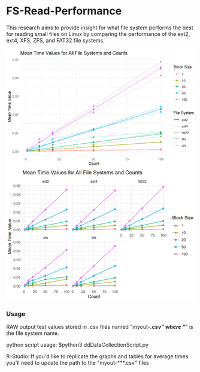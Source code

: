 # FS-Read-Performance
This research aims to provide insight for what file system performs the best for reading small files on Linux by comparing the performance of the ext2, ext4, XFS, ZFS, and FAT32 file systems. 

![screenshot](meanTimesOverlay.png)
![screenshot](meanTimes.png)

### Usage
RAW output test values stored in .csv files named "myout-***.csv" where "***" is the file system name.

python script usage:
$python3 ddDataCollectionScript.py

R-Studio: 
If you'd like to replicate the graphs and tables for average times you'll need to update the path to the "myout-***.csv" files
